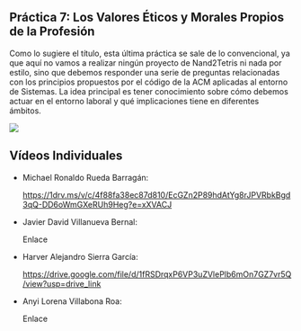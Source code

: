 ## Práctica 7: Los Valores Éticos y Morales Propios de la Profesión
Como lo sugiere el título, esta última práctica se sale de lo convencional, ya que aquí no vamos a realizar ningún proyecto de Nand2Tetris ni nada por estilo, sino que debemos responder una serie de preguntas relacionadas con los principios propuestos por el código de la ACM aplicadas al entorno de Sistemas. La idea principal es tener conocimiento sobre cómo debemos actuar en el entorno laboral y qué implicaciones tiene en diferentes ámbitos.


![](https://images.pexels.com/photos/15388479/pexels-photo-15388479/free-photo-of-mujer-apple-manzana-ordenador-portatil.jpeg)

## Vídeos Individuales
- Michael Ronaldo Rueda Barragán:

  https://1drv.ms/v/c/4f88fa38ec87d810/EcGZn2P89hdAtYg8rJPVRbkBgd3qQ-DD6oWmGXeRUh9Heg?e=xXVACJ
  
- Javier David Villanueva Bernal:

  Enlace
  
- Harver Alejandro Sierra García:

  https://drive.google.com/file/d/1fRSDrqxP6VP3uZVlePlb6mOn7GZ7vr5Q/view?usp=drive_link
  
- Anyi Lorena Villabona Roa:

  Enlace

